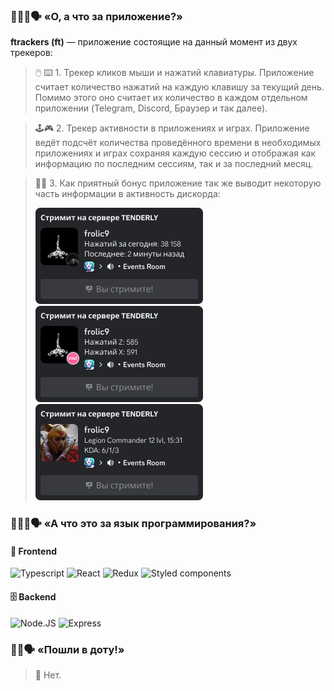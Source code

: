 ### 👳🏻‍♂️🗣 «О, а что за приложение?»
**ftrackers (ft)** — приложение состоящие на данный момент из двух трекеров:
> 🖱️ ⌨️ 1. Трекер кликов мыши и нажатий клавиатуры. Приложение считает количество нажатий на каждую клавишу за текущий день. Помимо этого оно считает их количество в каждом отдельном приложении (Telegram, Discord, Браузер и так далее).

> 🕹️🎮 2. Трекер активности в приложениях и играх. Приложение ведёт подсчёт количества проведённого времени в необходимых приложениях и играх сохраняя каждую сессию и отображая как информацию по последним сессиям, так и за последний месяц.

> 👾📝 3. Как приятный бонус приложение так же выводит некоторую часть информации в активность дискорда:
>
> <img src="/readme_pictures/aa.png" width="268" />  <img src="/readme_pictures/bb.png" width="268" />  <img src="/readme_pictures/cc.png" width="268" />

### 👨🏻‍💻🗣 «А что это за язык программирования?»
#### 🎨 Frontend
![Typescript](https://img.shields.io/badge/TypeScript-007ACC?style=for-the-badge&logo=typescript&logoColor=white)
![React](https://img.shields.io/badge/React-20232A?style=for-the-badge&logo=react&logoColor=61DAFB)
![Redux](https://img.shields.io/badge/Redux-593D88?style=for-the-badge&logo=redux&logoColor=white)
![Styled components](https://img.shields.io/badge/styled--components-DB7093?style=for-the-badge&logo=styled-components&logoColor=white)
#### 🗄️ Backend
![Node.JS](https://img.shields.io/badge/Node.js-43853D?style=for-the-badge&logo=node.js&logoColor=white)
![Express](https://img.shields.io/badge/Express.js-404D59?style=for-the-badge)

### 👶🏻🗣 «Пошли в доту!»

> 🔪 Нет.
